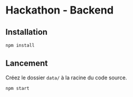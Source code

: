 # Hackathon - Backend

## Installation

`npm install`

## Lancement

Créez le dossier `data/` à la racine du code source.

`npm start`